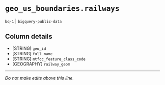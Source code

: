 # `geo_us_boundaries.railways`
`bq-1` | `bigquery-public-data`

## Column details
* [STRING]    `geo_id`
* [STRING]    `full_name`
* [STRING]    `mtfcc_feature_class_code`
* [GEOGRAPHY] `railway_geom`

-------------------------------------------------------------------------------
*Do not make edits above this line.*
